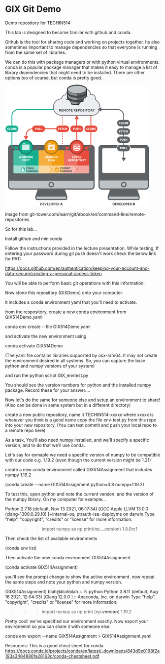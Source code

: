 # GIX Git Demo
Demo repository for TECHIN514


This lab is designed to become familar with github and conda.  

Github is the tool for sharing code and working on projects together.  Its also sometimes important to manage dependencies so that everyone is running from the same set of libraries.

We can do this with package managers or with python virtual environments. conda is a popular package manager that makes it easy to manage a list of library dependencies that might need to be installed. There are other options too of course, but conda is pretty good.

![Image from git-tower](git-tower.png)

Image from git-tower.com/learn/git/ebook/en/command-line/remote-repositories

So for this lab... 

Install github and miniconda

Follow the instructions provided in the lecture presentation. While testing, If entering your password during git push doesn't work check the below link for PAT:

https://docs.github.com/en/authentication/keeping-your-account-and-data-secure/creating-a-personal-access-token

You will be able to perform basic git operations with this information.


Now clone this repository (GIXDemo) onto your computer.

it includes a conda environment yaml that you'll need to activate.

from the respository, create a new conda environment from GIX514Demo.yaml

conda env create --file GIX514Demo.yaml

and activate the new environment using

conda activate GIX514Demo

(The yaml file contains libraries supported by osx-arm64. It may not create the environment desired in all systems. So, you can capture the base python and numpy versions of your system)


and run the python script GIX_envtest.py

You should see the version numbers for python and the installed numpy package. Record these for your answer.... 






Now let's do the same for someone else and setup an environment to share! (Also can be done in same system but in a different directory)

create a new public repository, name it TECHIN514-xxxxx where xxxxx is whatever you think is a good name copy the file env-test.py from this repo into your new repository. (You can test commit and push your local repo to a remote repo here)

As a task, You'll also need numpy installed, and we'll specify a specific version, and to do that we'll use conda.

Let's say for exmaple we need a specific version of numpy to be compatible with our code e.g. 1.19.2 (even though the current version might be 1.21)

create a new conda environment called GIX514Assignment that includes numpy 1.19.2

(conda create --name GIX514Assignment python=3.8 numpy=1.19.2)



To test this, open python and note the current version.  and the version of the numpy library.  On my computer for example... 

Python 2.7.18 (default, Nov 13 2021, 06:17:34)
[GCC Apple LLVM 13.0.0 (clang-1300.0.29.10) [+internal-os, ptrauth-isa=deployme on darwin
Type "help", "copyright", "credits" or "license" for more information.
>>> import numpy as np
>>> print(np.__version)
1.8.0rc1
>>>

Then check the list of available environments 

(conda env list)

Then activate the new conda environment GIX514Assignment

(conda activate GIX514Assignment)

you'll see the prompt change to show the active environment.  now repeat the same steps and note your python and numpy version.

(GIX514Assignment) blah@blahblah ~ % python
Python 3.8.11 (default, Aug 16 2021, 12:04:33)
[Clang 12.0.0 ] :: Anaconda, Inc. on darwin
Type "help", "copyright", "credits" or "license" for more information.
>>> import numpy as np
>>> print (np.__version__)
1.19.2

Pretty cool!  we've specified our environment exactly.
Now export your environemnt so you can share it with someone else.

conda env export --name GIX514Assignment > GIX514Assignment.yaml

Resources:
This is a good cheat sheet for conda https://docs.conda.io/projects/conda/en/latest/_downloads/843d9e0198f2a193a3484886fa28163c/conda-cheatsheet.pdf

